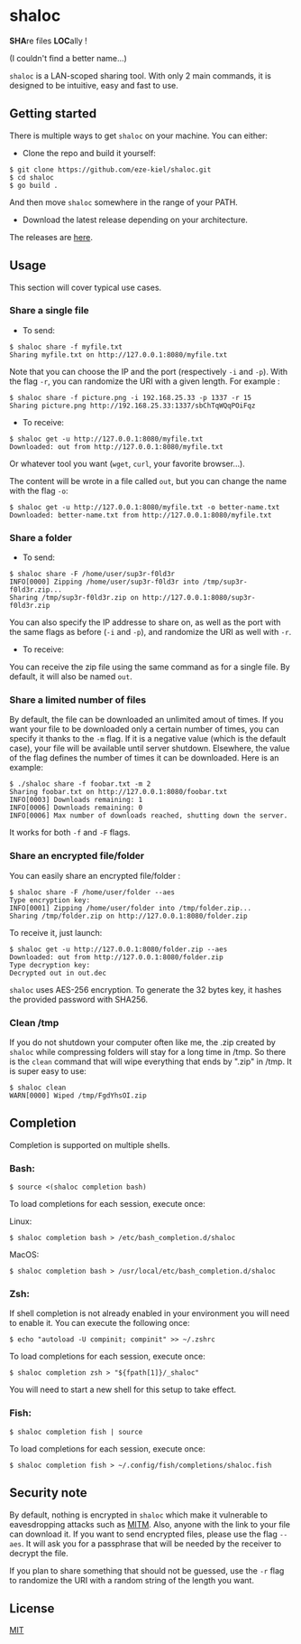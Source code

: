 # shaloc

**SHA**re files **LOC**ally !

(I couldn't find a better name...)

`shaloc` is a LAN-scoped sharing tool. With only 2 main commands, it is designed to be intuitive, easy and fast to use.

## Getting started

There is multiple ways to get `shaloc` on your machine. You can either:

* Clone the repo and build it yourself:

```
$ git clone https://github.com/eze-kiel/shaloc.git
$ cd shaloc
$ go build .
```

And then move `shaloc` somewhere in the range of your PATH.

* Download the latest release depending on your architecture.

The releases are [here](https://github.com/eze-kiel/shaloc/releases).

## Usage

This section will cover typical use cases.

### Share a single file

* To send:

```
$ shaloc share -f myfile.txt
Sharing myfile.txt on http://127.0.0.1:8080/myfile.txt
```

Note that you can choose the IP and the port (respectively `-i` and `-p`). With the flag `-r`, you can randomize the URI with a given length. For example :

```
$ shaloc share -f picture.png -i 192.168.25.33 -p 1337 -r 15
Sharing picture.png http://192.168.25.33:1337/sbChTqWQqPOiFqz
```

* To receive:

```
$ shaloc get -u http://127.0.0.1:8080/myfile.txt
Downloaded: out from http://127.0.0.1:8080/myfile.txt
```

Or whatever tool you want (`wget`, `curl`, your favorite browser...).

The content will be wrote in a file called `out`, but you can change the name with the flag `-o`:

```
$ shaloc get -u http://127.0.0.1:8080/myfile.txt -o better-name.txt
Downloaded: better-name.txt from http://127.0.0.1:8080/myfile.txt
```

### Share a folder

* To send:

```
$ shaloc share -F /home/user/sup3r-f0ld3r
INFO[0000] Zipping /home/user/sup3r-f0ld3r into /tmp/sup3r-f0ld3r.zip... 
Sharing /tmp/sup3r-f0ld3r.zip on http://127.0.0.1:8080/sup3r-f0ld3r.zip
```

You can also specify the IP addresse to share on, as well as the port with the same flags as before (`-i` and `-p`), and randomize the URI as well with `-r`.

* To receive:

You can receive the zip file using the same command as for a single file. By default, it will also be named `out`.

### Share a limited number of files

By default, the file can be downloaded an unlimited amout of times. If you want your file to be downloaded only a certain number of times, you can specify it thanks to the `-m` flag. If it is a negative value (which is the default case), your file will be available until server shutdown. Elsewhere, the value of the flag defines the number of times it can be downloaded. Here is an example:

```
$ ./shaloc share -f foobar.txt -m 2
Sharing foobar.txt on http://127.0.0.1:8080/foobar.txt
INFO[0003] Downloads remaining: 1                       
INFO[0006] Downloads remaining: 0                       
INFO[0006] Max number of downloads reached, shutting down the server.
```

It works for both `-f` and `-F` flags.

### Share an encrypted file/folder

You can easily share an encrypted file/folder :

```
$ shaloc share -F /home/user/folder --aes
Type encryption key:
INFO[0001] Zipping /home/user/folder into /tmp/folder.zip... 
Sharing /tmp/folder.zip on http://127.0.0.1:8080/folder.zip
```

To receive it, just launch:

```
$ shaloc get -u http://127.0.0.1:8080/folder.zip --aes
Downloaded: out from http://127.0.0.1:8080/folder.zip
Type decryption key:
Decrypted out in out.dec
```

`shaloc` uses AES-256 encryption. To generate the 32 bytes key, it hashes the provided password with SHA256.

### Clean /tmp

If you do not shutdown your computer often like me, the .zip created by `shaloc` while compressing folders will stay for a long time in /tmp. So there is the `clean` command that will wipe everything that ends by ".zip" in /tmp. It is super easy to use:

```
$ shaloc clean
WARN[0000] Wiped /tmp/FgdYhsOI.zip
```

## Completion

Completion is supported on multiple shells.

### Bash:

```
$ source <(shaloc completion bash)
```

To load completions for each session, execute once:

Linux:

```
$ shaloc completion bash > /etc/bash_completion.d/shaloc
```

MacOS:

```
$ shaloc completion bash > /usr/local/etc/bash_completion.d/shaloc
```

### Zsh:

If shell completion is not already enabled in your environment you will need to enable it.  You can execute the following once:

```
$ echo "autoload -U compinit; compinit" >> ~/.zshrc
```

To load completions for each session, execute once:

```
$ shaloc completion zsh > "${fpath[1]}/_shaloc"
```

You will need to start a new shell for this setup to take effect.

### Fish:

```
$ shaloc completion fish | source
```

To load completions for each session, execute once:

```
$ shaloc completion fish > ~/.config/fish/completions/shaloc.fish
```

## Security note

By default, nothing is encrypted in `shaloc` which make it vulnerable to eavesdropping attacks such as [MITM](https://en.wikipedia.org/wiki/Man-in-the-middle_attack). Also, anyone with the link to your file can download it. If you want to send encrypted files, please use the flag `--aes`. It will ask you for a passphrase that will be needed by the receiver to decrypt the file.

If you plan to share something that should not be guessed, use the `-r` flag to randomize the URI with a random string of the length you want.

## License

[MIT](https://choosealicense.com/licenses/mit/)